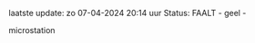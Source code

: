 laatste update: 
zo 07-04-2024 20:14   uur 
Status: FAALT - geel - 
<div class="service Y">microstation</div>